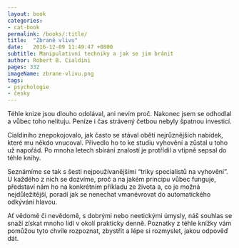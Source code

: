```yaml
---
layout: book
categories:
- cat-book
permalink: /books/:title/
title:  "Zbraně vlivu"
date:   2016-12-09 11:49:47 +0800
subtitle: Manipulativní techniky a jak se jim bránit
author: Robert B. Cialdini
pages: 332
imageName: zbrane-vlivu.png
tags:
- psychologie
- česky
---
```

Téhle knize jsou dlouho odolával, ani nevím proč. Nakonec jsem se odhodlal a vůbec toho nelituju. Peníze i čas strávený četbou nebyly špatnou investicí.

Cialdiniho znepokojovalo, jak často se stával obětí nejrůznějších nabídek, které mu někdo vnucoval. Přivedlo ho to ke studiu vyhovění a zůstal u toho už napořád. Po mnoha letech sbírání znalostí je protřídil a vtipně sepsal do téhle knihy.

Seznámíme se tak s šesti nejpoužívanějšími “triky specialistů na vyhovění”. U každého z nich se dozvíme, proč a na jakém principu vůbec funguje, představí nám ho na konkrétním příkladu ze života a, co je možná nejdůležitější, poradí jak se nenechat vmanévrovat do automatického odkývání hlavou.

Ať vědomě či nevědomě, s dobrými nebo neetickými úmysly, náš souhlas se snaží získat mnoho lidí v okolí prakticky denně. Poznatky z téhle knížky vám pomůžou tyto chvíle rozpoznat, zbystřit a lépe si rozmyslet, jakou odpověď dát.